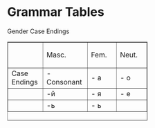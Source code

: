<h1>Grammar Tables</h1>


<p>Gender Case Endings </p>

<table style="height: 182px; width: 324.03125px;" border="&ldquo;6px&rdquo;">
<tbody>
<tr style="height: 48px;">
<td style="width: 68px; height: 48px;">&nbsp;</td>
<td style="width: 91px; height: 48px;">Masc.</td>
<td style="width: 67px; height: 48px;">
<p>Fem.</p>
</td>
<td style="width: 69.03125px; height: 48px;">Neut.</td>
</tr>
<tr style="height: 38px;">
<td style="width: 68px; height: 38px;">Case Endings</td>
<td style="width: 91px; height: 38px;">- Consonant</td>
<td style="width: 67px; height: 38px;">- а</td>
<td style="width: 69.03125px; height: 38px;">- о</td>
</tr>
<tr style="height: 20px;">
<td style="width: 68px; height: 20px;">&nbsp;</td>
<td style="width: 91px; height: 20px;">-й</td>
<td style="width: 67px; height: 20px;">- я</td>
<td style="width: 69.03125px; height: 20px;">- е</td>
</tr>
<tr style="height: 20px;">
<td style="width: 68px; height: 20px;">&nbsp;</td>
<td style="width: 91px; height: 20px;">-ь</td>
<td style="width: 67px; height: 20px;">- ь</td>
<td style="width: 69.03125px; height: 20px;">&nbsp;</td>
</tr>
</tbody>
</table>

<p> </p>
<p> </p>

